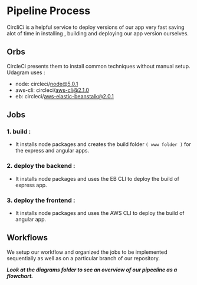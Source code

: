 # Pipeline Process
CircliCi is a helpful service to deploy versions of our app very fast saving alot of time in installing , building and deploying our app version ourselves.

## Orbs
CircleCi presents them to install common techniques without manual setup. Udagram uses :

-   node: circleci/node@5.0.1
-   aws-cli: circleci/aws-cli@2.1.0
-   eb: circleci/aws-elastic-beanstalk@2.0.1

## Jobs
### 1. build :
- It installs node packages and creates the build folder `( www folder )` for the express and angular apps.
### 2. deploy the backend :
- It installs node packages and uses the EB CLI to deploy the build of express app.
### 3. deploy the frontend :
- It installs node packages and uses the AWS CLI to deploy the build of angular app.

## Workflows
We setup our workflow and organized the jobs to be implemented sequentially as well as on a particular branch of our repository.

***Look at the diagrams folder to see an overview of our pipeeline as a flowchart.***

